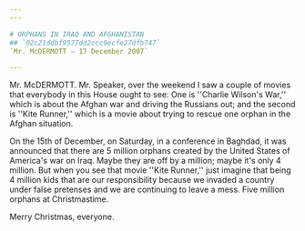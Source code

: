 ```yaml
---
---

# ORPHANS IN IRAQ AND AFGHANISTAN
## `02c21ddbf9577dd2ccc9ecfe27dfb747`
`Mr. McDERMOTT — 17 December 2007`

---
```



Mr. McDERMOTT. Mr. Speaker, over the weekend I saw a couple of movies 
that everybody in this House ought to see: One is ''Charlie Wilson's 
War,'' which is about the Afghan war and driving the Russians out; and 
the second is ''Kite Runner,'' which is a movie about trying to rescue 
one orphan in the Afghan situation.

On the 15th of December, on Saturday, in a conference in Baghdad, it 
was announced that there are 5 million orphans created by the United 
States of America's war on Iraq. Maybe they are off by a million; maybe 
it's only 4 million. But when you see that movie ''Kite Runner,'' just 
imagine that being 4 million kids that are our responsibility because 
we invaded a country under false pretenses and we are continuing to 
leave a mess. Five million orphans at Christmastime.

Merry Christmas, everyone.
